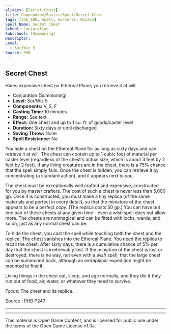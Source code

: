 ```yaml
---
aliases: [Secret Chest]
title: Compendium/Basics/Spell/Secret Chest
tags: [35E_SRD, Spell, Sorcerer, Wizard]
Spell Name: Secret Chest
School: Conjuration
Subschool: (Summoning)
Descriptor: 
Level:
  - Sor/Wiz 5
Source: PHB
---
```



## Secret Chest

Hides expensive chest on Ethereal Plane; you retrieve it at will.

*   Conjuration (Summoning)
*   **Level:** Sor/Wiz 5
*   **Components:** V, S, F
*   **Casting Time:** 10 minutes
*   **Range:** See text
*   **Effect:** One chest and up to 1 cu. ft. of goods/caster level
*   **Duration:** Sixty days or until discharged
*   **Saving Throw:** None
*   **Spell Resistance:** No

<p>You hide a chest on the Ethereal Plane for as long as sixty days and can retrieve it at will. The chest can contain up to 1 cubic foot of material per caster level (regardless of the chest's actual size, which is about 3 feet by 2 feet by 2 feet). If any living creatures are in the chest, there is a 75% chance that the spell simply fails. Once the chest is hidden, you can retrieve it by concentrating (a standard action), and it appears next to you.</p><p>The chest must be exceptionally well crafted and expensive, constructed for you by master crafters. The cost of such a chest is never less than 5,000 gp. Once it is constructed, you must make a tiny replica (of the same materials and perfect in every detail), so that the miniature of the chest appears to be a perfect copy. (The replica costs 50 gp.) You can have but one pair of these chests at any given time - even a <i>wish</i> spell does not allow more. The chests are nonmagical and can be fitted with locks, wards, and so on, just as any normal chest can be.</p><p>To hide the chest, you cast the spell while touching both the chest and the replica. The chest vanishes into the Ethereal Plane. You need the replica to recall the chest. After sixty days, there is a cumulative chance of 5% per day that the chest is irretrievably lost. If the miniature of the chest is lost or destroyed, there is no way, not even with a <i>wish</i> spell, that the large chest can be summoned back, although an extraplanar expedition might be mounted to find it.</p><p>Living things in the chest eat, sleep, and age normally, and they die if they run out of food, air, water, or whatever they need to survive.</p><p><i>Focus:</i> The chest and its replica.</p>

Source : PHB P247

---

---

This material is Open Game Content, and is licensed for public use under
the terms of the Open Game License v1.0a.
